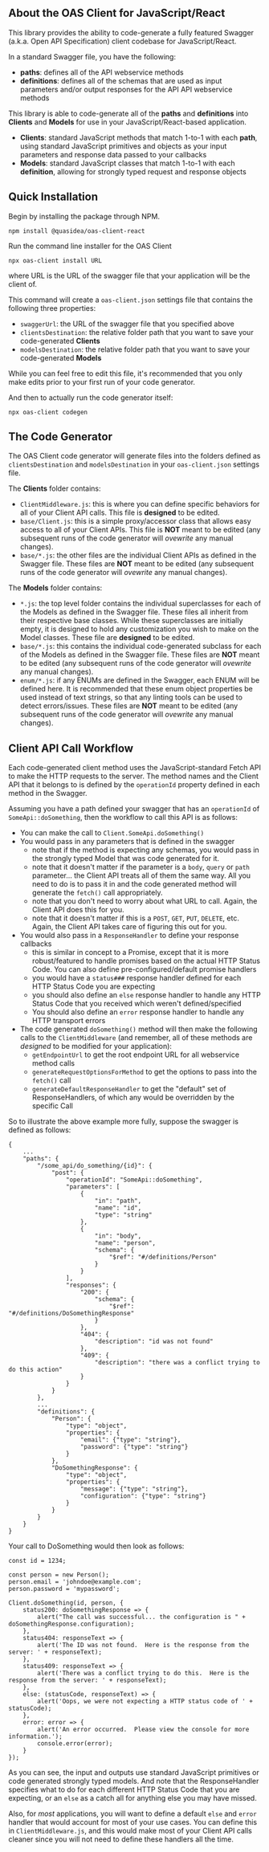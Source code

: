 About the OAS Client for JavaScript/React
-----------------------------------------

This library provides the ability to code-generate a fully featured Swagger (a.k.a. Open API Specification) client codebase for JavaScript/React.

In a standard Swagger file, you have the following:

* **paths**: defines all of the API webservice methods
* **definitions**: defines all of the schemas that are used as input parameters and/or output responses for the API API webservice methods 

This library is able to code-generate all of the **paths** and **definitions** into **Clients** and **Models** for use in your JavaScript/React-based application.

* **Clients**: standard JavaScript methods that match 1-to-1 with each **path**, using standard JavaScript primitives and objects as your input parameters and response data passed to your callbacks
* **Models**: standard JavaScript classes that match 1-to-1 with each **definition**, allowing for strongly typed request and response objects


Quick Installation
------------------
Begin by installing the package through NPM.

```
npm install @quasidea/oas-client-react
```

Run the command line installer for the OAS Client

```
npx oas-client install URL
```

where URL is the URL of the swagger file that your application will be the client of.

This command will create a `oas-client.json` settings file that contains the following three properties:

* `swaggerUrl`: the URL of the swagger file that you specified above
* `clientsDestination`: the relative folder path that you want to save your code-generated **Clients**
* `modelsDestination`: the relative folder path that you want to save your code-generated **Models**

While you can feel free to edit this file, it's recommended that you only make edits prior to your first run of your code generator.

And then to actually run the code generator itself:

```
npx oas-client codegen
```

The Code Generator
------------------

The OAS Client code generator will generate files into the folders defined as `clientsDestination` and `modelsDestination` in your `oas-client.json` settings file.

The **Clients** folder contains:

* `ClientMiddleware.js`: this is where you can define specific behaviors for all of your Client API calls.  This file is **designed** to be edited.
* `base/Client.js`: this is a simple proxy/accessor class that allows easy access to all of your Client APIs.  This file is **NOT** meant to be edited (any subsequent runs of the code generator will *ovewrite* any manual changes).
* `base/*.js`: the other files are the individual Client APIs as defined in the Swagger file.  These files are **NOT** meant to be edited (any subsequent runs of the code generator will *ovewrite* any manual changes).

The **Models** folder contains:

* `*.js`: the top level folder contains the individual superclasses for each of the Models as defined in the Swagger file.  These files all inherit from their respective base classes.  While these superclasses are initially empty, it is designed to hold any customization you wish to make on the Model classes.  These file are **designed** to be edited.
* `base/*.js`: this contains the individual code-generated subclass for each of the Models as defined in the Swagger file.  These files are **NOT** meant to be edited (any subsequent runs of the code generator will *ovewrite* any manual changes).
* `enum/*.js`: if any ENUMs are defined in the Swagger, each ENUM will be defined here.  It is recommended that these enum object properties be used instead of text strings, so that any linting tools can be used to detect errors/issues.  These files are **NOT** meant to be edited (any subsequent runs of the code generator will *ovewrite* any manual changes).

Client API Call Workflow
------------------------

Each code-generated client method uses the JavaScript-standard Fetch API to make the HTTP requests to the server.  The method names and the Client API that it belongs to is defined by the `operationId` property defined in each method in the Swagger.

Assuming you have a path defined your swagger that has an `operationId` of `SomeApi::doSomething`, then the workflow to call this API is as follows:

* You can make the call to `Client.SomeApi.doSomething()`
* You would pass in any parameters that is defined in the swagger
	* note that if the method is expecting any schemas, you would pass in the strongly typed Model that was code generated for it.
	* note that it doesn't matter if the parameter is a `body`, `query` or `path` parameter... the Client API treats all of them the same way.  All you need to do is to pass it in and the code generated method will generate the `fetch()` call appropriately.
	* note that you don't need to worry about what URL to call.  Again, the Client API does this for you.
	* note that it doesn't matter if this is a `POST`, `GET`, `PUT`, `DELETE`, etc.  Again, the Client API takes care of figuring this out for you.
* You would also pass in a `ResponseHandler` to define your response callbacks
	* this is similar in concept to a Promise, except that it is more robust/featured to handle promises based on the actual HTTP Status Code.  You can also define pre-configured/default promise handlers
	* you would have a `status###` response handler defined for each HTTP Status Code you are expecting
	* you should also define an `else` response handler to handle any HTTP Status Code that you received which weren't defined/specified
	* You should also define an `error` response handler to handle any HTTP transport errors
* The code generated `doSomething()` method will then make the following calls to the `ClientMiddleware` (and remember, all of these methods are *designed* to be modified for your application):
	* `getEndpointUrl` to get the root endpoint URL for all webservice method calls
	* `generateRequestOptionsForMethod` to get the options to pass into the `fetch()` call
	* `generateDefaultResponseHandler` to get the "default" set of ResponseHandlers, of which any would be overridden by the specific Call

So to illustrate the above example more fully, suppose the swagger is defined as follows:

```
{
	...
	"paths": {
		"/some_api/do_something/{id}": {
			"post": {
				"operationId": "SomeApi::doSomething",
				"parameters": [
					{
						"in": "path",
						"name": "id",
						"type": "string"
					},
					{
						"in": "body",
						"name": "person",
						"schema": {
							"$ref": "#/definitions/Person"
						}
					}
				],
				"responses": {
					"200": {
						"schema": {
							"$ref": "#/definitions/DoSomethingResponse"
						}
					},
					"404": {
						"description": "id was not found"
					},
					"409": {
						"description": "there was a conflict trying to do this action"
					}
				}
			}
		},
		...
		"definitions": {
			"Person": {
				"type": "object",
				"properties": {
					"email": {"type": "string"},
					"password": {"type": "string"}
				}
			},
			"DoSomethingResponse": {
				"type": "object",
				"properties": {
					"message": {"type": "string"},
					"configuration": {"type": "string"}
				}
			}
		}
	}
}
```

Your call to DoSomething would then look as follows:

```
const id = 1234;

const person = new Person();
person.email = 'johndoe@example.com';
person.password = 'mypassword';

Client.doSomething(id, person, {
	status200: doSomethingResponse => {
		alert("The call was successful... the configuration is " + doSomethingResponse.configuration);
	},
	status404: responseText => {
		alert('The ID was not found.  Here is the response from the server: ' + responseText);
	},
	status409: responseText => {
		alert('There was a conflict trying to do this.  Here is the response from the server: ' + responseText);
	},
	else: (statusCode, responseText) => {
		alert('Oops, we were not expecting a HTTP status code of ' + statusCode);
	},
	error: error => {
		alert('An error occurred.  Please view the console for more information.');
		console.error(error);
	}
});
```

As you can see, the input and outputs use standard JavaScript primitives or code generated strongly typed models.  And note that the ResponseHandler specifies what to do for each different HTTP Status Code that you are expecting, or an `else` as a catch all for anything else you may have missed.

Also, for *most* applications, you will want to define a default `else` and `error` handler that would account for most of your use cases.  You can define this in `ClientMiddleware.js`, and this would make most of your Client API calls cleaner since you will not need to define these handlers all the time.